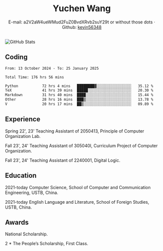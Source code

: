  <center>
     <h1>Yuchen Wang</h1>
     <div>
         <span>
             E-mail:
             a2V2aW4ueWMud2FuZ0BvdXRvb2suY29t or without those dots
         </span>
         ·
         <span>
             Github:
             <a href="https://github.com/kevin56348">kevin56348</a>
         </span>
     </div>
 </center>
<br>
<p><img src="https://github-readme-stats.vercel.app/api?username=kevin56348&amp;show_icons=true" alt="GitHub Stats"></p>

## Coding

<!-- ![Top Langs](https://github-readme-stats.vercel.app/api/top-langs/?username=kevin56348) -->

<!--START_SECTION:waka-->

```txt
From: 13 October 2024 - To: 25 January 2025

Total Time: 176 hrs 56 mins

Python           72 hrs 4 mins   ████████▓░░░░░░░░░░░░░░░░   35.12 %
TeX              41 hrs 39 mins  █████░░░░░░░░░░░░░░░░░░░░   20.30 %
Markdown         31 hrs 40 mins  ████░░░░░░░░░░░░░░░░░░░░░   15.44 %
Other            28 hrs 16 mins  ███▒░░░░░░░░░░░░░░░░░░░░░   13.78 %
V                20 hrs 17 mins  ██▒░░░░░░░░░░░░░░░░░░░░░░   09.89 %
```

<!--END_SECTION:waka-->

## Experience 

Spring 22', 23' Teaching Assistant of 2050413, Principle of Computer Organization Lab.

Fall 23', 24' Teaching Assistant of 305040I, Curriculum Project of Computer Organization.

Fall 23', 24' Teaching Assistant of 2240001, Digital Logic.

## Education

2021-today Computer Science, School of Computer and Communication Engineering, USTB, China.

2021-today English Language and Literature, School of Foreign Studies, USTB, China.

## Awards

National Scholarship.

2 * The People’s Scholarship, First Class.
